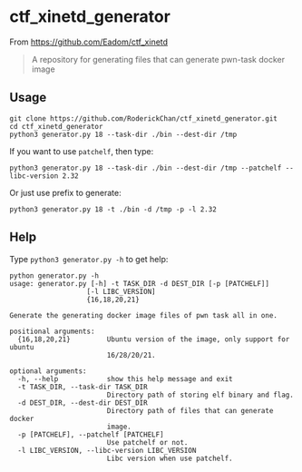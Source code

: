 # ctf_xinetd_generator
From <https://github.com/Eadom/ctf_xinetd>
> A repository for generating files that can generate pwn-task docker image

## Usage
```
git clone https://github.com/RoderickChan/ctf_xinetd_generator.git
cd ctf_xinetd_generator
python3 generator.py 18 --task-dir ./bin --dest-dir /tmp
```

If you want to use `patchelf`, then type:

```
python3 generator.py 18 --task-dir ./bin --dest-dir /tmp --patchelf --libc-version 2.32
```

Or just use prefix to generate:

```
python3 generator.py 18 -t ./bin -d /tmp -p -l 2.32
```

## Help

Type `python3 generator.py -h` to get help:

```
python generator.py -h
usage: generator.py [-h] -t TASK_DIR -d DEST_DIR [-p [PATCHELF]]
                   [-l LIBC_VERSION]
                   {16,18,20,21}

Generate the generating docker image files of pwn task all in one.

positional arguments:
  {16,18,20,21}         Ubuntu version of the image, only support for ubuntu
                        16/28/20/21.

optional arguments:
  -h, --help            show this help message and exit
  -t TASK_DIR, --task-dir TASK_DIR
                        Directory path of storing elf binary and flag.
  -d DEST_DIR, --dest-dir DEST_DIR
                        Directory path of files that can generate docker
                        image.
  -p [PATCHELF], --patchelf [PATCHELF]
                        Use patchelf or not.
  -l LIBC_VERSION, --libc-version LIBC_VERSION
                        Libc version when use patchelf.
```
